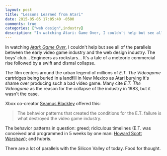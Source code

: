 ```yaml
---
layout: post
title: "Lessons Learned from Atari"
date: 2015-05-05 17:05:40 -0500
comments: true
categories: ["web design",industry]
description: "In watching Atari: Game Over, I couldn’t help but see all of the parallels between the early video game industry and the web design industry."
---
```


In watching [<cite>Atari: Game Over</cite>](http://www.slashfilm.com/watch-atari-game-over/), I couldn't help but see all of the parallels between the early video game industry and the web design industry. The boys’ club… Engineers as rockstars… It's a tale of a meteoric commercial rise followed by a swift and dismal collapse.

<!-- more -->

The film centers around the urban legend of millions of <cite>E.T. The Videogame</cite> cartridges being buried in a landfill in New Mexico as Atari burying it's shame over producing such a bad video game. Many cite <cite>E.T. The Videogame</cite> as the reason for the collapse of the industry in 1983, but it wasn't the case.

Xbox co-creator [Seamus Blackley](https://twitter.com/seamusblackley) offered this:

> The behavior patterns that created the conditions for the E.T. failure is what destroyed the video game industry.

The behavior patterns in question: greed; ridiculous timelines (E.T. was conceived and programmed in 5 weeks by one man: [Howard Scott Warshaw](http://en.wikipedia.org/wiki/Howard_Scott_Warshaw)); and hubris.

There are a lot of parallels with the Silicon Valley of today. Food for thought.